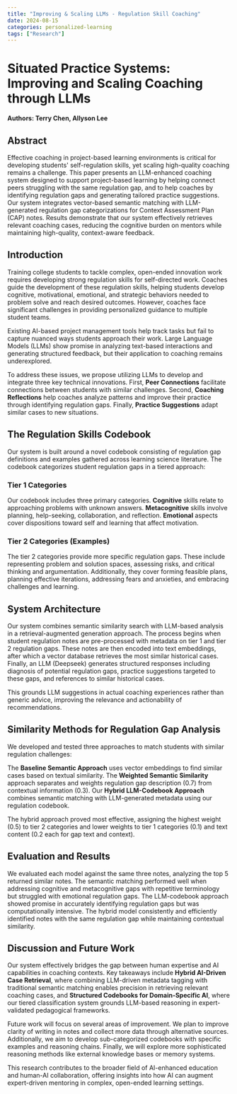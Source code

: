 ```yaml
---
title: "Improving & Scaling LLMs - Regulation Skill Coaching"
date: 2024-08-15
categories: personalized-learning
tags: ["Research"]
---
```


# Situated Practice Systems: Improving and Scaling Coaching through LLMs
**Authors: Terry Chen, Allyson Lee**

## Abstract
Effective coaching in project-based learning environments is critical for developing students' self-regulation skills, yet scaling high-quality coaching remains a challenge. This paper presents an LLM-enhanced coaching system designed to support project-based learning by helping connect peers struggling with the same regulation gap, and to help coaches by identifying regulation gaps and generating tailored practice suggestions. Our system integrates vector-based semantic matching with LLM-generated regulation gap categorizations for Context Assessment Plan (CAP) notes. Results demonstrate that our system effectively retrieves relevant coaching cases, reducing the cognitive burden on mentors while maintaining high-quality, context-aware feedback.

## Introduction
Training college students to tackle complex, open-ended innovation work requires developing strong regulation skills for self-directed work. Coaches guide the development of these regulation skills, helping students develop cognitive, motivational, emotional, and strategic behaviors needed to problem solve and reach desired outcomes. However, coaches face significant challenges in providing personalized guidance to multiple student teams.

Existing AI-based project management tools help track tasks but fail to capture nuanced ways students approach their work. Large Language Models (LLMs) show promise in analyzing text-based interactions and generating structured feedback, but their application to coaching remains underexplored.

To address these issues, we propose utilizing LLMs to develop and integrate three key technical innovations. First, **Peer Connections** facilitate connections between students with similar challenges. Second, **Coaching Reflections** help coaches analyze patterns and improve their practice through identifying regulation gaps. Finally, **Practice Suggestions** adapt similar cases to new situations.

## The Regulation Skills Codebook
Our system is built around a novel codebook consisting of regulation gap definitions and examples gathered across learning science literature. The codebook categorizes student regulation gaps in a tiered approach:

### Tier 1 Categories

Our codebook includes three primary categories. **Cognitive** skills relate to approaching problems with unknown answers. **Metacognitive** skills involve planning, help-seeking, collaboration, and reflection. **Emotional** aspects cover dispositions toward self and learning that affect motivation.

### Tier 2 Categories (Examples)

The tier 2 categories provide more specific regulation gaps. These include representing problem and solution spaces, assessing risks, and critical thinking and argumentation. Additionally, they cover forming feasible plans, planning effective iterations, addressing fears and anxieties, and embracing challenges and learning.

## System Architecture
Our system combines semantic similarity search with LLM-based analysis in a retrieval-augmented generation approach. The process begins when student regulation notes are pre-processed with metadata on tier 1 and tier 2 regulation gaps. These notes are then encoded into text embeddings, after which a vector database retrieves the most similar historical cases. Finally, an LLM (Deepseek) generates structured responses including diagnosis of potential regulation gaps, practice suggestions targeted to these gaps, and references to similar historical cases.

This grounds LLM suggestions in actual coaching experiences rather than generic advice, improving the relevance and actionability of recommendations.

## Similarity Methods for Regulation Gap Analysis
We developed and tested three approaches to match students with similar regulation challenges:

The **Baseline Semantic Approach** uses vector embeddings to find similar cases based on textual similarity. The **Weighted Semantic Similarity** approach separates and weights regulation gap description (0.7) from contextual information (0.3). Our **Hybrid LLM-Codebook Approach** combines semantic matching with LLM-generated metadata using our regulation codebook.

The hybrid approach proved most effective, assigning the highest weight (0.5) to tier 2 categories and lower weights to tier 1 categories (0.1) and text content (0.2 each for gap text and context).

## Evaluation and Results
We evaluated each model against the same three notes, analyzing the top 5 returned similar notes. The semantic matching performed well when addressing cognitive and metacognitive gaps with repetitive terminology but struggled with emotional regulation gaps. The LLM-codebook approach showed promise in accurately identifying regulation gaps but was computationally intensive. The hybrid model consistently and efficiently identified notes with the same regulation gap while maintaining contextual similarity.

## Discussion and Future Work
Our system effectively bridges the gap between human expertise and AI capabilities in coaching contexts. Key takeaways include **Hybrid AI-Driven Case Retrieval**, where combining LLM-driven metadata tagging with traditional semantic matching enables precision in retrieving relevant coaching cases, and **Structured Codebooks for Domain-Specific AI**, where our tiered classification system grounds LLM-based reasoning in expert-validated pedagogical frameworks.

Future work will focus on several areas of improvement. We plan to improve clarity of writing in notes and collect more data through alternative sources. Additionally, we aim to develop sub-categorized codebooks with specific examples and reasoning chains. Finally, we will explore more sophisticated reasoning methods like external knowledge bases or memory systems.

This research contributes to the broader field of AI-enhanced education and human-AI collaboration, offering insights into how AI can augment expert-driven mentoring in complex, open-ended learning settings.